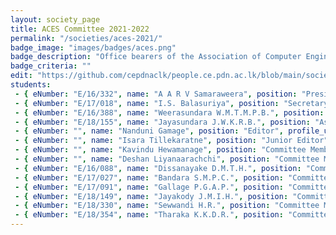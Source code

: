 ```yaml
---
layout: society_page
title: ACES Committee 2021-2022
permalink: "/societies/aces-2021/"
badge_image: "images/badges/aces.png"
badge_description: "Office bearers of the Association of Computer Engineering Students (ACES) for the year 2021-2022"
badge_criteria: ""
edit: "https://github.com/cepdnaclk/people.ce.pdn.ac.lk/blob/main/societies/aces-2021"
students: 
 - { eNumber: "E/16/332", name: "A A R V Samaraweera", position: "President", profile_url: "/students/e16/332/", profile_image: "https://people.ce.pdn.ac.lk/images/students/e16/e16332.jpg", link: "#" }
 - { eNumber: "E/17/018", name: "I.S. Balasuriya", position: "Secretary", profile_url: "/students/e17/018/", profile_image: "https://people.ce.pdn.ac.lk/images/students/e17/e17018.jpg", link: "#" }
 - { eNumber: "E/16/388", name: "Weerasundara W.M.T.M.P.B.", position: "Vice President", profile_url: "/students/e16/388/", profile_image: "https://people.ce.pdn.ac.lk/images/students/e16/e16388.jpg", link: "#" }
 - { eNumber: "E/18/155", name: "Jayasundara J.W.K.R.B.", position: "Assistant Secretary", profile_url: "/students/e18/155/", profile_image: "https://people.ce.pdn.ac.lk/images/students/e18/e18155.jpg", link: "#" }
 - { eNumber: "", name: "Nanduni Gamage", position: "Editor", profile_url: "#", profile_image: "http://localhost:4000/images/students/default.jpg", link: "" }
 - { eNumber: "", name: "Isara Tillekaratne", position: "Junior Editor", profile_url: "#", profile_image: "http://localhost:4000/images/students/default.jpg", link: "" }
 - { eNumber: "", name: "Kavindu Hewamanage", position: "Committee Member", profile_url: "#", profile_image: "http://localhost:4000/images/students/default.jpg", link: "" }
 - { eNumber: "", name: "Deshan Liyanaarachchi", position: "Committee Member", profile_url: "#", profile_image: "http://localhost:4000/images/students/default.jpg", link: "" }
 - { eNumber: "E/16/088", name: "Dissanayake D.M.T.H.", position: "Committee Member", profile_url: "/students/e16/088/", profile_image: "https://people.ce.pdn.ac.lk/images/students/e16/e16088.jpg", link: "#" }
 - { eNumber: "E/17/027", name: "Bandara S.M.P.C.", position: "Committee Member", profile_url: "/students/e17/027/", profile_image: "https://people.ce.pdn.ac.lk/images/students/e17/e17027.jpg", link: "#" }
 - { eNumber: "E/17/091", name: "Gallage P.G.A.P.", position: "Committee Member", profile_url: "/students/e17/091/", profile_image: "https://people.ce.pdn.ac.lk/images/students/e17/e17091.jpg", link: "#" }
 - { eNumber: "E/18/149", name: "Jayakody J.M.I.H.", position: "Committee Member", profile_url: "/students/e18/149/", profile_image: "https://people.ce.pdn.ac.lk/images/students/e18/e18149.jpg", link: "#" }
 - { eNumber: "E/18/330", name: "Sewwandi H.R.", position: "Committee Member", profile_url: "/students/e18/330/", profile_image: "https://people.ce.pdn.ac.lk/images/students/e18/e18330.jpg", link: "#" }
 - { eNumber: "E/18/354", name: "Tharaka K.K.D.R.", position: "Committee Member", profile_url: "/students/e18/354/", profile_image: "https://people.ce.pdn.ac.lk/images/students/e18/e18354.jpg", link: "#" }
---
```

